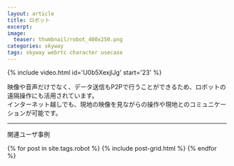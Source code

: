 ```yaml
---
layout: article
title: ロボット
excerpt: 
image:
  teaser: thumbnail/robot_400x250.png
categories: skyway
tags: skyway webrtc character usecase
---
```


{% include video.html id='U0b5XexjlJg' start='23' %}

映像や音声だけでなく、データ送信もP2Pで行うことができるため、ロボットの遠隔操作にも活用されています。  
インターネット越しでも、現地の映像を見ながらの操作や現地とのコミュニケーションが可能です。

<hr>

関連ユーザ事例

<div class="tiles">
{% for post in site.tags.robot %}
  {% include post-grid.html %}
{% endfor %}
</div><!-- /.tiles -->
